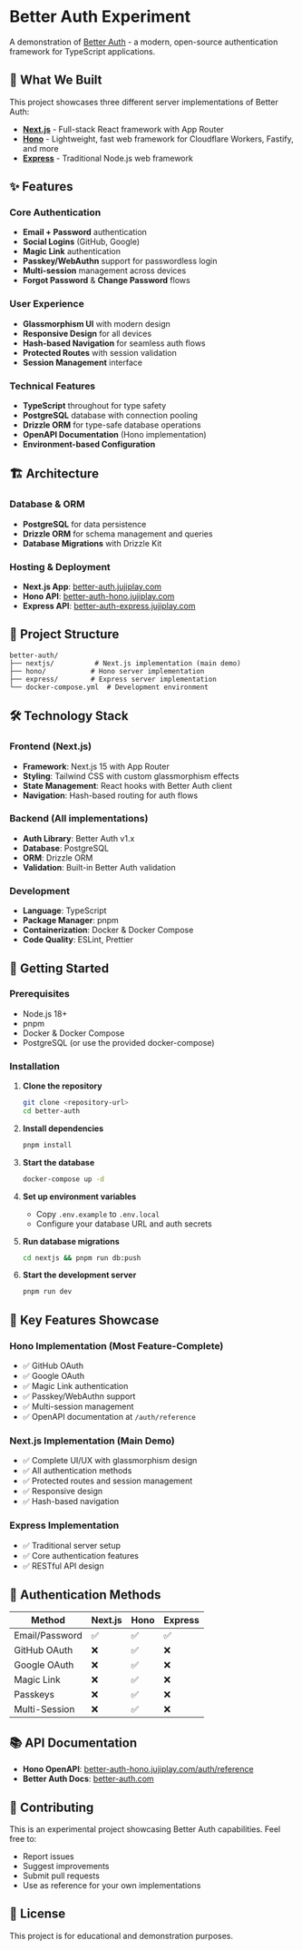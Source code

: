 # Better Auth Experiment

A demonstration of [Better Auth](https://www.better-auth.com) - a modern, open-source authentication framework for TypeScript applications.

## 🚀 What We Built

This project showcases three different server implementations of Better Auth:

- **[Next.js](https://nextjs.org)** - Full-stack React framework with App Router
- **[Hono](https://hono.dev)** - Lightweight, fast web framework for Cloudflare Workers, Fastify, and more
- **[Express](https://expressjs.com)** - Traditional Node.js web framework

## ✨ Features

### Core Authentication
- **Email + Password** authentication
- **Social Logins** (GitHub, Google)
- **Magic Link** authentication
- **Passkey/WebAuthn** support for passwordless login
- **Multi-session** management across devices
- **Forgot Password** & **Change Password** flows

### User Experience
- **Glassmorphism UI** with modern design
- **Responsive Design** for all devices
- **Hash-based Navigation** for seamless auth flows
- **Protected Routes** with session validation
- **Session Management** interface

### Technical Features
- **TypeScript** throughout for type safety
- **PostgreSQL** database with connection pooling
- **Drizzle ORM** for type-safe database operations
- **OpenAPI Documentation** (Hono implementation)
- **Environment-based Configuration**

## 🏗️ Architecture

### Database & ORM
- **PostgreSQL** for data persistence
- **Drizzle ORM** for schema management and queries
- **Database Migrations** with Drizzle Kit

### Hosting & Deployment
- **Next.js App**: [better-auth.jujiplay.com](https://better-auth.jujiplay.com)
- **Hono API**: [better-auth-hono.jujiplay.com](https://better-auth-hono.jujiplay.com)
- **Express API**: [better-auth-express.jujiplay.com](https://better-auth-express.jujiplay.com)

## 📁 Project Structure

```
better-auth/
├── nextjs/          # Next.js implementation (main demo)
├── hono/           # Hono server implementation
├── express/        # Express server implementation
└── docker-compose.yml  # Development environment
```

## 🛠️ Technology Stack

### Frontend (Next.js)
- **Framework**: Next.js 15 with App Router
- **Styling**: Tailwind CSS with custom glassmorphism effects
- **State Management**: React hooks with Better Auth client
- **Navigation**: Hash-based routing for auth flows

### Backend (All implementations)
- **Auth Library**: Better Auth v1.x
- **Database**: PostgreSQL
- **ORM**: Drizzle ORM
- **Validation**: Built-in Better Auth validation

### Development
- **Language**: TypeScript
- **Package Manager**: pnpm
- **Containerization**: Docker & Docker Compose
- **Code Quality**: ESLint, Prettier

## 🚀 Getting Started

### Prerequisites
- Node.js 18+
- pnpm
- Docker & Docker Compose
- PostgreSQL (or use the provided docker-compose)

### Installation

1. **Clone the repository**
   ```bash
   git clone <repository-url>
   cd better-auth
   ```

2. **Install dependencies**
   ```bash
   pnpm install
   ```

3. **Start the database**
   ```bash
   docker-compose up -d
   ```

4. **Set up environment variables**
   - Copy `.env.example` to `.env.local`
   - Configure your database URL and auth secrets

5. **Run database migrations**
   ```bash
   cd nextjs && pnpm run db:push
   ```

6. **Start the development server**
   ```bash
   pnpm run dev
   ```

## 🎯 Key Features Showcase

### Hono Implementation (Most Feature-Complete)
- ✅ GitHub OAuth
- ✅ Google OAuth
- ✅ Magic Link authentication
- ✅ Passkey/WebAuthn support
- ✅ Multi-session management
- ✅ OpenAPI documentation at `/auth/reference`

### Next.js Implementation (Main Demo)
- ✅ Complete UI/UX with glassmorphism design
- ✅ All authentication methods
- ✅ Protected routes and session management
- ✅ Responsive design
- ✅ Hash-based navigation

### Express Implementation
- ✅ Traditional server setup
- ✅ Core authentication features
- ✅ RESTful API design

## 🔐 Authentication Methods

| Method | Next.js | Hono | Express |
|--------|---------|------|---------|
| Email/Password | ✅ | ✅ | ✅ |
| GitHub OAuth | ❌ | ✅ | ❌ |
| Google OAuth | ❌ | ✅ | ❌ |
| Magic Link | ❌ | ✅ | ❌ |
| Passkeys | ❌ | ✅ | ❌ |
| Multi-Session | ❌ | ✅ | ❌ |

## 📚 API Documentation

- **Hono OpenAPI**: [better-auth-hono.jujiplay.com/auth/reference](https://better-auth-hono.jujiplay.com/auth/reference)
- **Better Auth Docs**: [better-auth.com](https://www.better-auth.com)

## 🤝 Contributing

This is an experimental project showcasing Better Auth capabilities. Feel free to:

- Report issues
- Suggest improvements
- Submit pull requests
- Use as reference for your own implementations

## 📄 License

This project is for educational and demonstration purposes.


